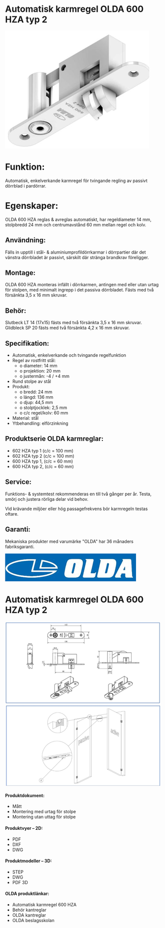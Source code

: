 # **Automatisk karmregel OLDA 600 HZA typ 2**

![](_page_0_Picture_3.jpeg)

# **Funktion:**

Automatisk, enkelverkande karmregel för tvingande regling av passivt dörrblad i pardörrar.

# **Egenskaper:**

OLDA 600 HZA reglas & avreglas automatiskt, har regeldiameter 14 mm, stolpbredd 24 mm och centrumavstånd 60 mm mellan regel och kolv.

## **Användning:**

Fälls in upptill i stål- & aluminiumprofildörrkarmar i dörrpartier där det vänstra dörrbladet är passivt, särskilt där stränga brandkrav föreligger.

## **Montage:**

OLDA 600 HZA monteras infällt i dörrkarmen, antingen med eller utan urtag för stolpen, med minimalt ingrepp i det passiva dörrbladet. Fästs med två försänkta 3,5 x 16 mm skruvar.

## **Behör:**

Slutbeck LT 14 (17x15) fästs med två försänkta 3,5 x 16 mm skruvar. Glidbleck SP 20 fästs med två försänkta 4,2 x 16 mm skruvar.

## **Specifikation:**

- Automatisk, enkelverkande och tvingande regelfunktion
- Regel av rostfritt stål:
	- o diameter: 14 mm
	- o projektion: 20 mm
	- o justermån: -4 / +4 mm
- Rund stolpe av stål
- Produkt:
	- o bredd: 24 mm
	- o längd: 136 mm
	- o djup: 44,5 mm
	- o stolptjocklek: 2,5 mm
	- o c/c regel/kolv: 60 mm
- Material: stål
- Ytbehandling: elförzinkning

## **Produktserie OLDA karmreglar:**

- 602 HZA typ 1 (c/c = 100 mm)
- 602 HZA typ 2 (c/c = 100 mm)
- 600 HZA typ 1, (c/c = 60 mm)
- 600 HZA typ 2, (c/c = 60 mm)

## **Service:**

Funktions- & systemtest rekommenderas en till två gånger per år. Testa, smörj och justera rörliga delar vid behov.

Vid krävande miljöer eller hög passagefrekvens bör karmregeln testas oftare.

## **Garanti:**

Mekaniska produkter med varumärke "OLDA" har 36 månaders fabriksgaranti.

![](_page_1_Picture_1.jpeg)

# **Automatisk karmregel OLDA 600 HZA typ 2**

![](_page_1_Figure_3.jpeg)

#### **Produktdokument:**

- Mått
- Montering med urtag för stolpe
- Montering utan uttag för stolpe

#### **Produktvyer – 2D:**

- PDF
- DXF
- DWG

#### **Produktmodeller – 3D:**

- STEP
- DWG
- PDF 3D

#### **OLDA produktlänkar:**

- Automatisk karmregel 600 HZA
- Behör kantreglar
- OLDA kantreglar
- OLDA beslagsskolan